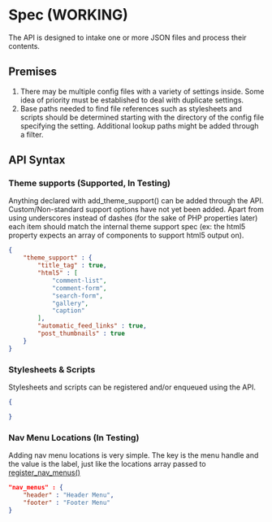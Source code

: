 # Spec (WORKING)

The API is designed to intake one or more JSON files and process their contents.

## Premises
1. There may be multiple config files with a variety of settings inside. Some idea of priority must be established to deal with duplicate settings.
2. Base paths needed to find file references such as stylesheets and scripts should be determined starting with the directory of the config file specifying the setting. Additional lookup paths might be added through a filter.


## API Syntax

### Theme supports (Supported, In Testing)
Anything declared with add_theme_support() can be added through the API. Custom/Non-standard support options have not yet been added. Apart from using underscores instead of dashes (for the sake of PHP properties later) each item should match the internal theme support spec (ex: the html5 property expects an array of components to support html5 output on).

```JSON
{
    "theme_support" : {
        "title_tag" : true,
        "html5" : [
			"comment-list",
			"comment-form",
			"search-form",
			"gallery",
			"caption"
		],
        "automatic_feed_links" : true,
        "post_thumbnails" : true
    }
}
```

### Stylesheets & Scripts
Stylesheets and scripts can be registered and/or enqueued using the API.

```JSON
{

}
```

### Nav Menu Locations (In Testing)
Adding nav menu locations is very simple. The key is the menu handle and the value is the label, just like the locations array passed to [register_nav_menus()](https://codex.wordpress.org/Function_Reference/register_nav_menus)

```JSON
"nav_menus" : {
    "header" : "Header Menu",
    "footer" : "Footer Menu"
}
```
